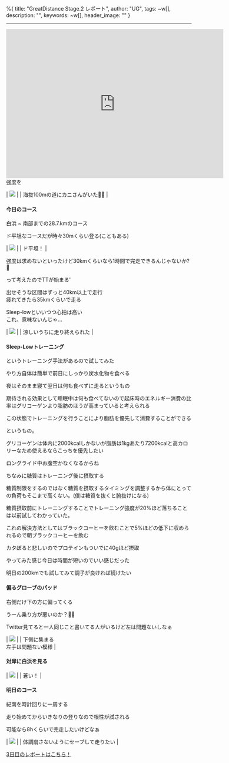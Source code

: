 %{
  title: "GreatDistance Stage.2 レポート",
  author: "UG",
  tags: ~w[],
  description: "",
  keywords: ~w[],
  header_image: ""
}

---
<iframe allowtransparency="true" frameborder="0" height="405" scrolling="no" src="https://www.strava.com/activities/2672014700/embed/b204abae5bb0cbb9e8f0b520d5ba9a8134dae3fe" width="590"></iframe> 強度を  

| [![](https://2.bp.blogspot.com/-jTEHh5DAnNE/XWyG70eQBpI/AAAAAAAABpY/ibIOCNP0b7ooAFxDxfL5dtqNaDCLEcrrACK4BGAYYCw/s320/IMG_20190902_062544.jpg)](http://2.bp.blogspot.com/-jTEHh5DAnNE/XWyG70eQBpI/AAAAAAAABpY/ibIOCNP0b7ooAFxDxfL5dtqNaDCLEcrrACK4BGAYYCw/s1600/IMG_20190902_062544.jpg) |
| 海抜100mの道にカニさんがいた🤔🤔 |

  

#### 今日のコース

白浜 ~ 南部までの28.7.kmのコース

ド平坦なコースだが時々30mくらい登る(こともある)

| [![](https://2.bp.blogspot.com/-UbyLiGH-YwA/XWyEcqrdIDI/AAAAAAAABpA/09NTB8uZ5YoY7dBs5zkAsJ6o13rUbn99QCK4BGAYYCw/s320/%25E3%2582%25B9%25E3%2582%25AF%25E3%2583%25AA%25E3%2583%25BC%25E3%2583%25B3%25E3%2582%25B7%25E3%2583%25A7%25E3%2583%2583%25E3%2583%2588%2B2019-09-02%2B11.54.22.png)](http://2.bp.blogspot.com/-UbyLiGH-YwA/XWyEcqrdIDI/AAAAAAAABpA/09NTB8uZ5YoY7dBs5zkAsJ6o13rUbn99QCK4BGAYYCw/s1600/%25E3%2582%25B9%25E3%2582%25AF%25E3%2583%25AA%25E3%2583%25BC%25E3%2583%25B3%25E3%2582%25B7%25E3%2583%25A7%25E3%2583%2583%25E3%2583%2588%2B2019-09-02%2B11.54.22.png) |
| ド平坦！ |

強度は求めないといったけど30kmくらいなら1時間で完走できるんじゃないか?🤔

って考えたのでTTが始まる'  
  
出せそうな区間はずっと40km以上で走行  
疲れてきたら35kmくらいで走る  
  
Sleep-lowといいつつ心拍は高い  
これ、意味ないんじゃ...

  

| [![](https://1.bp.blogspot.com/-AzxJJe_kSQI/XWyE8webwwI/AAAAAAAABpM/7l-jqQyAncUDL_s2Ed4IW1JkdQhvx1aQgCK4BGAYYCw/s320/%25E3%2582%25B9%25E3%2582%25AF%25E3%2583%25AA%25E3%2583%25BC%25E3%2583%25B3%25E3%2582%25B7%25E3%2583%25A7%25E3%2583%2583%25E3%2583%2588%2B2019-09-02%2B11.56.37.png)](http://1.bp.blogspot.com/-AzxJJe_kSQI/XWyE8webwwI/AAAAAAAABpM/7l-jqQyAncUDL_s2Ed4IW1JkdQhvx1aQgCK4BGAYYCw/s1600/%25E3%2582%25B9%25E3%2582%25AF%25E3%2583%25AA%25E3%2583%25BC%25E3%2583%25B3%25E3%2582%25B7%25E3%2583%25A7%25E3%2583%2583%25E3%2583%2588%2B2019-09-02%2B11.56.37.png) |
| 涼しいうちに走り終えられた |

  

#### Sleep-Lowトレーニング

というトレーニング手法があるので試してみた

  

やり方自体は簡単で前日にしっかり炭水化物を食べる

夜はそのまま寝て翌日は何も食べずに走るというもの

  

期待される効果として睡眠中は何も食べてないので起床時のエネルギー消費の比率はグリコーゲンより脂肪のほうが高まっていると考えられる

この状態でトレーニングを行うことにより脂肪を優先して消費することができる

というもの。

グリコーゲンは体内に2000kcalしかないが脂肪は1kgあたり7200kcalと高カロリーなため使えるならこっちを優先したい

ロングライド中お腹空かなくなるからね

  

ちなみに糖質はトレーニング後に摂取する

糖質制限をするのではなく糖質を摂取するタイミングを調整するから体にとっての負荷もそこまで高くない。(僕は糖質を抜くと腑抜けになる)

  

糖質摂取前にトレーニングすることでトレーニング強度が20%ほど落ちることは以前試してわかっていた。

これの解決方法としてはブラックコーヒーを飲むことで5%ほどの低下に収められるので朝ブラックコーヒーを飲む

  

カタぼると悲しいのでプロテインもついでに40gほど摂取

  

やってみた感じ今日は時間が短いのでいい感じだった

  

明日の200kmでも試してみて調子が良ければ続けたい

  

#### 偏るグローブのパッド

右側だけ下の方に偏ってくる

うーん乗り方が悪いのか？🤔🤔

Twitter見てると一人同じこと書いてる人がいるけど左は問題ないしなぁ

| [![](https://3.bp.blogspot.com/-Ai65nqenGN4/XWyHkC3YXBI/AAAAAAAABpw/BVrNOcxv5ngQ7ET3JNaCH-SISohRN3OcwCK4BGAYYCw/s320/MVIMG_20190902_062818.jpg)](http://3.bp.blogspot.com/-Ai65nqenGN4/XWyHkC3YXBI/AAAAAAAABpw/BVrNOcxv5ngQ7ET3JNaCH-SISohRN3OcwCK4BGAYYCw/s1600/MVIMG_20190902_062818.jpg) |
| 下側に集まる  
左手は問題ない模様 |

  

#### 対岸に白浜を見る

| [![](https://1.bp.blogspot.com/-NxZ1sS5QyEI/XWyHuNAG5AI/AAAAAAAABp4/vMwFXRbq91YkwPcL9WrJYQIDD_igB0qEwCK4BGAYYCw/s320/IMG_20190902_064027-EFFECTS.jpg)](http://1.bp.blogspot.com/-NxZ1sS5QyEI/XWyHuNAG5AI/AAAAAAAABp4/vMwFXRbq91YkwPcL9WrJYQIDD_igB0qEwCK4BGAYYCw/s1600/IMG_20190902_064027-EFFECTS.jpg) |
| 蒼い！ |

  

#### 明日のコース

紀南を時計回りに一周する

走り始めてからいきなりの登りなので根性が試される

可能なら8hくらいで完走したいけどなぁ

  

| [![](https://1.bp.blogspot.com/-QBhW49p07I4/XWyHOLu6lBI/AAAAAAAABpk/tEHww4iBQu0f79D6KSMeAxdC3oWJLXMIQCK4BGAYYCw/s320/%25E3%2582%25B9%25E3%2582%25AF%25E3%2583%25AA%25E3%2583%25BC%25E3%2583%25B3%25E3%2582%25B7%25E3%2583%25A7%25E3%2583%2583%25E3%2583%2588%2B2019-09-02%2B12.05.32.png)](http://1.bp.blogspot.com/-QBhW49p07I4/XWyHOLu6lBI/AAAAAAAABpk/tEHww4iBQu0f79D6KSMeAxdC3oWJLXMIQCK4BGAYYCw/s1600/%25E3%2582%25B9%25E3%2582%25AF%25E3%2583%25AA%25E3%2583%25BC%25E3%2583%25B3%25E3%2582%25B7%25E3%2583%25A7%25E3%2583%2583%25E3%2583%2588%2B2019-09-02%2B12.05.32.png) |
| 体調崩さないようにセーブして走りたい |

  

[3日目のレポートはこちら！](https://blog.great-distance.com/2019/09/greatdistance-stage3.html)

